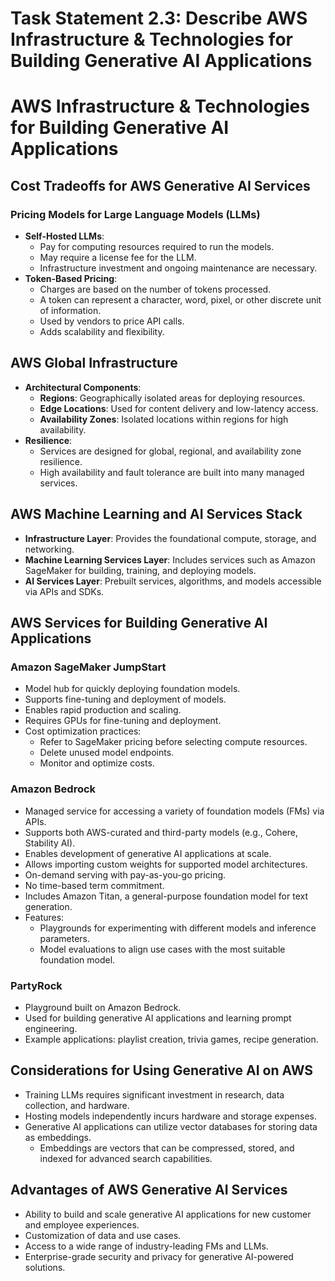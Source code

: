 # Task Statement 2.3: Describe AWS Infrastructure & Technologies for Building Generative AI Applications

# AWS Infrastructure & Technologies for Building Generative AI Applications

## Cost Tradeoffs for AWS Generative AI Services

### Pricing Models for Large Language Models (LLMs)
- **Self-Hosted LLMs**:
  - Pay for computing resources required to run the models.
  - May require a license fee for the LLM.
  - Infrastructure investment and ongoing maintenance are necessary.
- **Token-Based Pricing**:
  - Charges are based on the number of tokens processed.
  - A token can represent a character, word, pixel, or other discrete unit of information.
  - Used by vendors to price API calls.
  - Adds scalability and flexibility.

## AWS Global Infrastructure

- **Architectural Components**:
  - **Regions**: Geographically isolated areas for deploying resources.
  - **Edge Locations**: Used for content delivery and low-latency access.
  - **Availability Zones**: Isolated locations within regions for high availability.
- **Resilience**:
  - Services are designed for global, regional, and availability zone resilience.
  - High availability and fault tolerance are built into many managed services.

## AWS Machine Learning and AI Services Stack

- **Infrastructure Layer**: Provides the foundational compute, storage, and networking.
- **Machine Learning Services Layer**: Includes services such as Amazon SageMaker for building, training, and deploying models.
- **AI Services Layer**: Prebuilt services, algorithms, and models accessible via APIs and SDKs.

## AWS Services for Building Generative AI Applications

### Amazon SageMaker JumpStart
- Model hub for quickly deploying foundation models.
- Supports fine-tuning and deployment of models.
- Enables rapid production and scaling.
- Requires GPUs for fine-tuning and deployment.
- Cost optimization practices:
  - Refer to SageMaker pricing before selecting compute resources.
  - Delete unused model endpoints.
  - Monitor and optimize costs.

### Amazon Bedrock
- Managed service for accessing a variety of foundation models (FMs) via APIs.
- Supports both AWS-curated and third-party models (e.g., Cohere, Stability AI).
- Enables development of generative AI applications at scale.
- Allows importing custom weights for supported model architectures.
- On-demand serving with pay-as-you-go pricing.
- No time-based term commitment.
- Includes Amazon Titan, a general-purpose foundation model for text generation.
- Features:
  - Playgrounds for experimenting with different models and inference parameters.
  - Model evaluations to align use cases with the most suitable foundation model.

### PartyRock
- Playground built on Amazon Bedrock.
- Used for building generative AI applications and learning prompt engineering.
- Example applications: playlist creation, trivia games, recipe generation.

## Considerations for Using Generative AI on AWS

- Training LLMs requires significant investment in research, data collection, and hardware.
- Hosting models independently incurs hardware and storage expenses.
- Generative AI applications can utilize vector databases for storing data as embeddings.
  - Embeddings are vectors that can be compressed, stored, and indexed for advanced search capabilities.

## Advantages of AWS Generative AI Services

- Ability to build and scale generative AI applications for new customer and employee experiences.
- Customization of data and use cases.
- Access to a wide range of industry-leading FMs and LLMs.
- Enterprise-grade security and privacy for generative AI-powered solutions.
